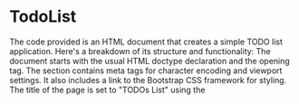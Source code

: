 # TodoList
The code provided is an HTML document that creates a simple TODO list application. Here's a breakdown of its structure and functionality:
The document starts with the usual HTML doctype declaration and the opening <html> tag.
The <head> section contains meta tags for character encoding and viewport settings. It also includes a link to the Bootstrap CSS framework for styling.
The title of the page is set to "TODOs List" using the <title> tag.
The <body> section begins with a container <div> for the main content.
Inside the container, there is a <h2> heading that displays "TODO's List" in the center of the page.
Below the heading, there are two form elements within separate <div> containers. The first is an input field for the item title, and the second is a textarea for the item description.
After the form elements, there are two buttons: "Insert into list" and "Delete list". The "Insert into list" button triggers the getAndUpdate() function when clicked, and the "Delete list" button triggers the clearStorage() function when clicked.
The next <div> container with the id "items" is used to display the list of TODO items. It contains a <h2> heading with the text "Your Items" and a <table> element with the class "table".
Inside the table, there is a <thead> section with table headers for "Sr.No", "Title", "Description", and an empty header cell.
The <tbody> section with the id "tableBody" is used to dynamically populate the table rows with TODO items. Currently, it contains a static row with placeholder data.
The JavaScript code is enclosed within the <script> tags. It defines several functions to handle the functionality of the TODO list.
The getAndUpdate() function is responsible for retrieving the input values from the form, storing them as an array in the browser's local storage, and updating the list.
The update() function retrieves the array from the local storage, generates the HTML for the table rows based on the array data, and updates the table with the dynamic content.
The add variable is assigned the reference to the "Insert into list" button element. An event listener is added to this button, which calls the getAndUpdate() function when clicked.
The deleted(itemIndex) function deletes the item at the specified index from the array stored in the local storage, updates the local storage and the table accordingly.
The clearStorage() function prompts the user for confirmation and then clears the local storage and updates the table.
The empty() function is used to clear the input fields after the user clicks the "Insert into list" button.
Finally, the JavaScript code calls the update() function to initialize the list with any existing items in the local storage.
Overall, this code provides a basic implementation of a TODO list application that allows users to add items, delete items, and clear the list using browser local storage for data persistence. The Bootstrap CSS framework is used for styling the components.
Project by Coding Ninjas

